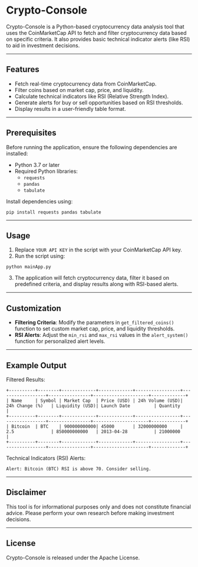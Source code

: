 
# Crypto-Console

Crypto-Console is a Python-based cryptocurrency data analysis tool that uses the CoinMarketCap API to fetch and filter cryptocurrency data based on specific criteria. It also provides basic technical indicator alerts (like RSI) to aid in investment decisions.

---

## Features

- Fetch real-time cryptocurrency data from CoinMarketCap.
- Filter coins based on market cap, price, and liquidity.
- Calculate technical indicators like RSI (Relative Strength Index).
- Generate alerts for buy or sell opportunities based on RSI thresholds.
- Display results in a user-friendly table format.

---

## Prerequisites

Before running the application, ensure the following dependencies are installed:

- Python 3.7 or later
- Required Python libraries:
  - `requests`
  - `pandas`
  - `tabulate`

Install dependencies using:
```
pip install requests pandas tabulate
```

---

## Usage

1. Replace `YOUR API KEY` in the script with your CoinMarketCap API key.
2. Run the script using:
```
python mainApp.py
```
3. The application will fetch cryptocurrency data, filter it based on predefined criteria, and display results along with RSI-based alerts.

---

## Customization

- **Filtering Criteria**: Modify the parameters in `get_filtered_coins()` function to set custom market cap, price, and liquidity thresholds.
- **RSI Alerts**: Adjust the `min_rsi` and `max_rsi` values in the `alert_system()` function for personalized alert levels.

---

## Example Output

Filtered Results:
```
+----------+--------+-------------+-------------+-----------------+------------------+----------------+---------------------+-------------+
| Name     | Symbol | Market Cap  | Price (USD) | 24h Volume (USD)| 24h Change (%)   | Liquidity (USD)| Launch Date         | Quantity    |
+----------+--------+-------------+-------------+-----------------+------------------+----------------+---------------------+-------------+
| Bitcoin  | BTC    | 900000000000| 45000       | 32000000000     | 2.5              | 850000000000   | 2013-04-28          | 21000000    |
+----------+--------+-------------+-------------+-----------------+------------------+----------------+---------------------+-------------+
```

Technical Indicators (RSI) Alerts:
```
Alert: Bitcoin (BTC) RSI is above 70. Consider selling.
```

---

## Disclaimer

This tool is for informational purposes only and does not constitute financial advice. Please perform your own research before making investment decisions.

---

## License

Crypto-Console is released under the Apache License.
